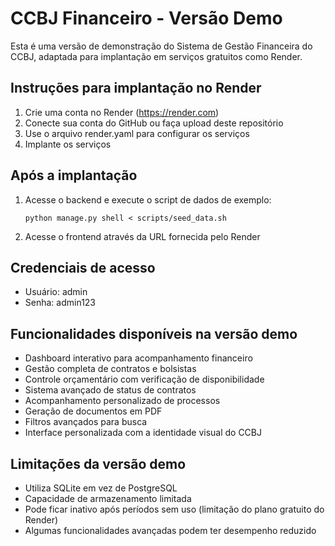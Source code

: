 # CCBJ Financeiro - Versão Demo

Esta é uma versão de demonstração do Sistema de Gestão Financeira do CCBJ, adaptada para implantação em serviços gratuitos como Render.

## Instruções para implantação no Render

1. Crie uma conta no Render (https://render.com)
2. Conecte sua conta do GitHub ou faça upload deste repositório
3. Use o arquivo render.yaml para configurar os serviços
4. Implante os serviços

## Após a implantação

1. Acesse o backend e execute o script de dados de exemplo:
   ```
   python manage.py shell < scripts/seed_data.sh
   ```

2. Acesse o frontend através da URL fornecida pelo Render

## Credenciais de acesso

- Usuário: admin
- Senha: admin123

## Funcionalidades disponíveis na versão demo

- Dashboard interativo para acompanhamento financeiro
- Gestão completa de contratos e bolsistas
- Controle orçamentário com verificação de disponibilidade
- Sistema avançado de status de contratos
- Acompanhamento personalizado de processos
- Geração de documentos em PDF
- Filtros avançados para busca
- Interface personalizada com a identidade visual do CCBJ

## Limitações da versão demo

- Utiliza SQLite em vez de PostgreSQL
- Capacidade de armazenamento limitada
- Pode ficar inativo após períodos sem uso (limitação do plano gratuito do Render)
- Algumas funcionalidades avançadas podem ter desempenho reduzido
